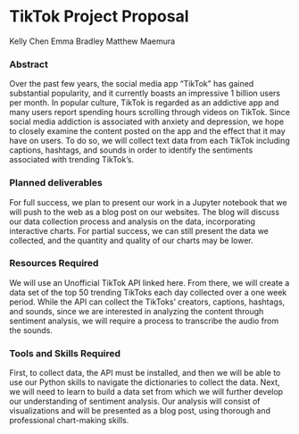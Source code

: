 # TikTok Project Proposal 
Kelly Chen
Emma Bradley
Matthew Maemura

### Abstract
Over the past few years, the social media app “TikTok” has gained substantial popularity, and it currently boasts an impressive 1 billion users per month. In popular culture, TikTok is regarded as an addictive app and many users report spending hours scrolling through videos on TikTok. Since social media addiction is associated with anxiety and depression, we hope to closely examine the content posted on the app and the effect that it may have on users. To do so, we will collect text data from each TikTok including captions, hashtags, and sounds in order to identify the sentiments associated with trending TikTok’s.

### Planned deliverables
For full success, we plan to present our work in a Jupyter notebook that we will push to the web as a blog post on our websites. The blog will discuss our data collection process and analysis on the data, incorporating interactive charts. For partial success, we can still present the data we collected, and the quantity and quality of our charts may be lower. 

### Resources Required
We will use an Unofficial TikTok API linked here. From there, we will create a data set of the top 50 trending TikToks each day collected over a one week period. While the API can collect the TikToks’ creators, captions, hashtags, and sounds, since we are interested in analyzing the content through sentiment analysis, we will require a process to transcribe the audio from the sounds. 

### Tools and Skills Required
First, to collect data, the API must be installed, and then we will be able to use our Python skills to navigate the dictionaries to collect the data. Next, we will need to learn to build a data set from which we will further develop our understanding of sentiment analysis. Our analysis will consist of visualizations and will be presented as a blog post, using thorough and professional chart-making skills.

